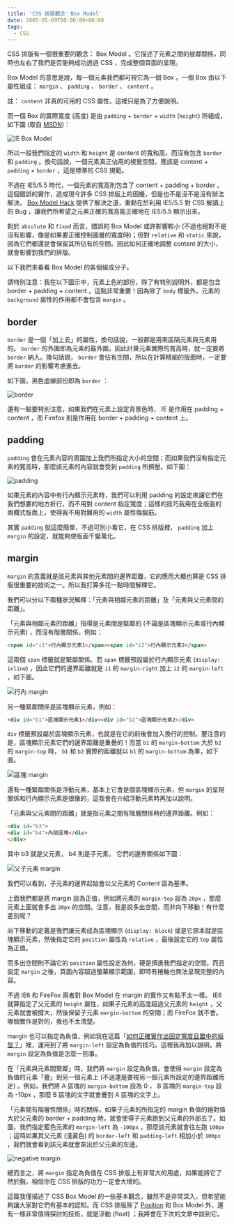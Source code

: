 ```yaml
---
title: 'CSS 排版觀念：Box Model'
date: 2005-05-09T00:00:00+08:00
tags:
  - CSS
---
```


CSS 排版有一個很重要的觀念： Box Model 。它描述了元素之間的彼鄰關係，同時也左右了我們是否能夠成功透過 CSS ，完成整個頁面的呈現。

<!-- more -->

Box Model 的意思是說，每一個元素我們都可視它為一個 Box 。一個 Box 由以下屬性組成： `margin` 、 `padding` 、 `border` 、 `content` 。

註： `content` 非真的可用的 CSS 屬性，這裡只是為了方便說明。

而一個 Box 的實際寬度 (高度) 是由 `padding` + `border` + `width` (`height`) 所組成，如下圖 (取自 [MSDN](http://msdn.microsoft.com/library/default.asp?url=/library/en-us/dnie60/html/cssenhancements.asp))：

![IE Box Model](/resources/css_boxmodel/boxdim.gif)

所以一般我們指定的 `width` 和 `height` 是 content 的寬和高，而沒有包含 `border` 和 `padding` 。換句話說，一個元素真正佔用的視覺空間，應該是 content + `padding` + `border` ，這是標準的 CSS 規範。

 不過在 IE5/5.5 時代，一個元素的寬高則包含了 content + padding + border 。這個錯誤的實作，造成現今許多 CSS 排版上的困擾，但是也不是沒不是沒有辦法解決。 [Box Model Hack](http://tantek.com/CSS/Examples/boxmodelhack.html) 提供了解決之道，重點在於利用 IE5/5.5 對 CSS 解讀上的 Bug ，讓我們所希望之元素正確的寬高能正確地在 IE5/5.5 顯示出來。

對於 `absolute` 和 `fixed` 而言，錯誤的 Box Model 或許影響較小 (不過也絕對不是沒有影響，像是如果要正確控制圖層的寬度時)；但對 `relative` 和 `static` 來說，因為它們都還是會保留其所佔有的空間。因此如何正確地調整 content 的大小，就會影響到我們的排版。

以下我們來看看 Box Model 的各個組成分子。

請特別注意：我在以下圖示中，元素上色的部份，除了有特別說明外，都是包含 border + padding + content ，這點非常重要！因為除了 `body` 標籤外，元素的 `background` 屬性的作用都不會包含 `margin` 。

## border

`border` 是一個「加上去」的屬性，換句話說，一般都是用來區隔元素與元素用的。 `border` 的外圍即為元素的最外圍，因此計算元素實際的寬高時，就一定要將 `border` 納入。換句話說， `border` 會佔有空間，所以在計算精細的版面時，一定要將 `border` 的影響考慮進去。

如下圖，黑色虛線部份即為 `border` ：

![border](/resources/css_boxmodel/border1.png)

還有一點要特別注意，如果我們在元素上設定背景色時， IE 是作用在 padding + content ，而 Firefox 則是作用在 border + padding + content 上。

## padding

`padding` 會在元素內容的周圍加上我們所指定大小的空間；而如果我們沒有指定元素的寬高時，那麼該元素的內容就會受到 `padding` 所擠壓。如下圖：

![padding](/resources/css_boxmodel/padding1.png)

如果元素的內容中有行內顯示元素時，我們可以利用 padding 的設定來讓它們在我們想要的地方折行，而不用對 content 指定寬度；這樣的技巧我用在全版面的兩欄式版面上，使得我不用對難用的 `width` 屬性傷腦筋。

其實 `padding` 就這麼簡單，不過可別小看它，在 CSS 排版裡， `padding` 加上 `margin` 的設定，就能夠使版面千變萬化。

## margin

`margin` 的意義就是該元素與其他元素間的邊界距離，它的應用大概也算是 CSS 排版很重要的技術之一。所以我打算多花一點時間解釋它。

我們可以分以下兩種狀況解釋：「元素與相鄰元素的距離」及「元素與父元素間的距離」。

「元素與相鄰元素的距離」指得是元素間是緊鄰的 (不論是區塊顯示元素或行內顯示元素) ，而沒有階層關係。例如：

```html
<span id="i1">行內顯示元素1</span><span id="i2">行內顯示元素2</span>
```

這兩個 `span` 標籤就是緊鄰關係。而 `span` 標籤預設屬於行內顯示元素 (`display: inline`) ，因此它們的邊界距離就是 `i1` 的 `margin-right` 加上 `i2` 的 `margin-left` ，如下圖。

![行內 margin](/resources/css_boxmodel/margin1.png)

另一種緊鄰關係是區塊顯示元素，例如：

```html
<div id="b1">區塊顯示元素1</div><div id="b2">區塊顯示元素2</div>
```

`div` 標籤預設屬於區塊顯示元素，也就是在它的前後會加入換行的控制。要注意的是，區塊顯示元素它們的邊界距離是重疊的！而當 `b1` 的 `margin-bottom` 大於 `b2` 的 `margin-top` 時， `b1` 和 `b2` 實際的距離就以 `b1` 的 `margin-bottom` 為準，如下圖。

![區塊 margin](/resources/css_boxmodel/margin2.png)

還有一種緊鄰關係是浮動元素，基本上它會是個區塊顯示元素，但 `margin` 的呈現關係和行內顯示元素是很像的，這我會在介紹浮動元素時再加以說明。

「元素與父元素間的距離」就是指元素之間有階層關係時的邊界距離。例如：

```html
<div id="b3">
<div id="b4">內部區塊</div>
</div>
```

其中 b3 就是父元素， b4 則是子元素。 它們的邊界關係如下圖：

![父子元素 margin](/resources/css_boxmodel/margin3.png)

我們可以看到，子元素的邊界起始會以父元素的 Content 區為基準。

上面我們都是將 margin 設為正值，例如將元素的 `margin-top` 設為 `20px` ，那麼元素上面就會多出 `20px` 的空間。注意，我是說多出空間，而非向下移動！有什麼差別呢？

向下移動的定義是我們讓元素成為區塊顯示 (`display: block`) 或是它原本就是區塊顯示元素，然後指定它的 `position` 屬性為 `relative` ，最後設定它的 `top` 屬性為正值。

而多出空間則不論它的 `position` 屬性設定為何，硬是擠進我們指定的空間。而且設定 `margin` 之後，頁面內容超過螢幕顯示範圍，即時有捲軸也無法呈現完整的內容。

不過 IE6 和 FireFox 兩者對 Box Model 在 margin 的實作又有點不太一樣。 IE6 就算指定了父元素的 `height` 屬性，如果子元素的高度超過父元素的 `height` ，父元素就會被撐大，然後保留子元素 `margin-bottom` 的空間；而 FireFox 就不會。哪個實作是對的，我也不太清楚。

margin 也可以指定為負值，例如我在這篇「[如何正確實作出固定寬度且置中的版型？](/blog/archives/9)」裡，運用到了將 `margin-left` 設定為負值的技巧。這裡我再加以說明，將 `margin` 設定為負值是怎麼一回事。

在「元素與元素間緊鄰」時，我們將 `margin` 設定為負值，會使得 `margin` 設定為負值的元素「疊」到另一個元素上 (不過還是要視另一個元素所設定的邊界距離而定) 。例如，我們將 A 區塊的 `margin-bottom` 設為 0 ， B 區塊的 `margin-top` 設為 -10px ，那麼 B 區塊的文字就會疊到 A 區塊的文字上。

「元素間有階層性關係」時的關係，如果子元素的所指定的 margin 負值的絕對值大於父元素的 border + padding 時，就會使得子元素跑到父元素的外部去了。如圖，我們指定藍色元素的 `margin-left` 為 `-100px` ，那麼該元素就會往左跑 `100px` ；這時如果其父元素 (淺黃色) 的 `border-left` 和 `padding-left` 相加小於 `100px` ，我們就會看到該元素就會突出於父元素的左邊。

![negative margin](/resources/css_boxmodel/margin4.png)

總而言之，將 `margin` 指定為負值在 CSS 排版上有非常大的用處，如果能將它了然於胸，相信你在 CSS 排版的功力一定會大增的。

這篇我僅描述了 CSS Box Model 的一些基本觀念，雖然不是非常深入，但希望能夠讓大家對它們有基本的認知。而 CSS 排版除了 [Position](/blog/archives/15) 和 Box Model 外，還有一樣非常值得探討的技術，就是浮動 (float) ；我將會在下次的文章中談到它。

